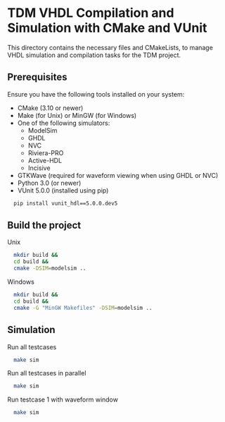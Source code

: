 # TDM VHDL Compilation and Simulation with CMake and VUnit

This directory contains the necessary files and CMakeLists, to manage VHDL simulation and compilation tasks for the TDM project.

## Prerequisites

Ensure you have the following tools installed on your system:

* CMake (3.10 or newer)
* Make (for Unix) or MinGW (for Windows)
* One of the following simulators:
  - ModelSim
  - GHDL
  - NVC
  - Riviera-PRO
  - Active-HDL
  - Incisive
* GTKWave (required for waveform viewing when using GHDL or NVC)
* Python 3.0 (or newer)
* VUnit 5.0.0 (installed using pip)
```sh
  pip install vunit_hdl==5.0.0.dev5
```

## Build the project

Unix
```sh
  mkdir build &&
  cd build &&
  cmake -DSIM=modelsim .. 
```

Windows
```sh
  mkdir build &&
  cd build &&
  cmake -G "MinGW Makefiles" -DSIM=modelsim .. 
```

## Simulation

Run all testcases
```sh
  make sim
```

Run all testcases in parallel
```sh
  make sim
```

Run testcase 1 with waveform window
```sh
  make sim
```
